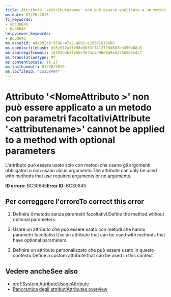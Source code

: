 ```yaml
---
title: Attributo '<attributename>' non può essere applicato a un metodo con parametri facoltativi
ms.date: 07/20/2015
f1_keywords:
- vbc30645
- bc30645
helpviewer_keywords:
- BC30645
ms.assetid: 4de3d2c9-5588-47c2-a6b2-e165d16106b8
ms.openlocfilehash: d15c612a3ff98dd633f7412729d007ed496b08a5
ms.sourcegitcommit: 14355b4b2fe5bcf874cac96d0a9e6376b567e4c7
ms.translationtype: MT
ms.contentlocale: it-IT
ms.lasthandoff: 01/30/2019
ms.locfileid: "55258444"
---
```

# <a name="attribute-attributename-cannot-be-applied-to-a-method-with-optional-parameters"></a><span data-ttu-id="f57db-102">Attributo '\<NomeAttributo >' non può essere applicato a un metodo con parametri facoltativi</span><span class="sxs-lookup"><span data-stu-id="f57db-102">Attribute '\<attributename>' cannot be applied to a method with optional parameters</span></span>
<span data-ttu-id="f57db-103">L'attributo può essere usato solo con metodi che usano gli argomenti obbligatori o non usano alcun argomento.</span><span class="sxs-lookup"><span data-stu-id="f57db-103">The attribute can only be used with methods that use required arguments or no arguments.</span></span>  
  
 <span data-ttu-id="f57db-104">**ID errore:** BC30645</span><span class="sxs-lookup"><span data-stu-id="f57db-104">**Error ID:** BC30645</span></span>  
  
## <a name="to-correct-this-error"></a><span data-ttu-id="f57db-105">Per correggere l'errore</span><span class="sxs-lookup"><span data-stu-id="f57db-105">To correct this error</span></span>  
  
1.  <span data-ttu-id="f57db-106">Definire il metodo senza parametri facoltativi.</span><span class="sxs-lookup"><span data-stu-id="f57db-106">Define the method without optional parameters.</span></span>  
  
2.  <span data-ttu-id="f57db-107">Usare un attributo che può essere usato con metodi che hanno parametri facoltativi.</span><span class="sxs-lookup"><span data-stu-id="f57db-107">Use an attribute that can be used with methods that have optional parameters.</span></span>  
  
3.  <span data-ttu-id="f57db-108">Definire un attributo personalizzato che può essere usato in questo contesto.</span><span class="sxs-lookup"><span data-stu-id="f57db-108">Define a custom attribute that can be used in this context.</span></span>  
  
## <a name="see-also"></a><span data-ttu-id="f57db-109">Vedere anche</span><span class="sxs-lookup"><span data-stu-id="f57db-109">See also</span></span>
- <xref:System.AttributeUsageAttribute>
- [<span data-ttu-id="f57db-110">Panoramica degli attributi</span><span class="sxs-lookup"><span data-stu-id="f57db-110">Attributes overview</span></span>](~/docs/visual-basic/programming-guide/concepts/attributes/index.md)
